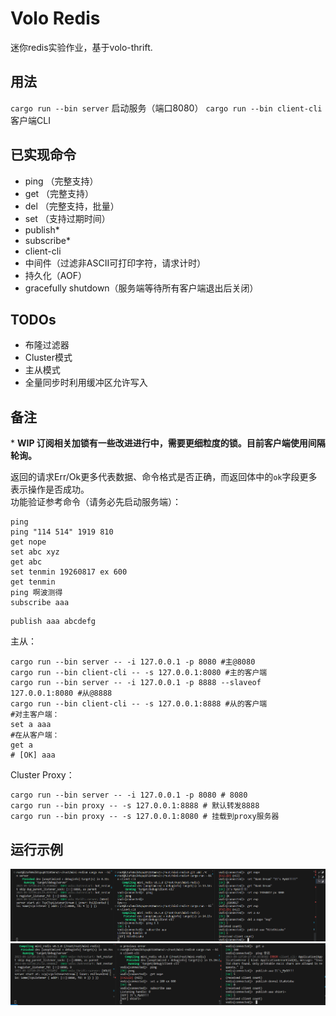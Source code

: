 # Volo Redis

迷你redis实验作业，基于volo-thrift.  

## 用法

`cargo run --bin server` 启动服务（端口8080）
`cargo run --bin client-cli` 客户端CLI

## 已实现命令
- ping （完整支持）
- get （完整支持）
- del （完整支持，批量）
- set （支持过期时间）
- publish*
- subscribe*
- client-cli
- 中间件（过滤非ASCII可打印字符，请求计时）
- 持久化（AOF）
- gracefully shutdown（服务端等待所有客户端退出后关闭）

## TODOs

- 布隆过滤器
- Cluster模式
- 主从模式
- 全量同步时利用缓冲区允许写入

## 备注

\* **WIP 订阅相关加锁有一些改进进行中，需要更细粒度的锁。目前客户端使用间隔轮询。**

返回的请求Err/Ok更多代表数据、命令格式是否正确，而返回体中的`ok`字段更多表示操作是否成功。  
功能验证参考命令（请务必先启动服务端）：  
```plaintext
ping
ping "114 514" 1919 810
get nope
set abc xyz
get abc
set tenmin 19260817 ex 600
get tenmin
ping 啊波测得
subscribe aaa
```
```shell
publish aaa abcdefg
```
主从：  
```shell
cargo run --bin server -- -i 127.0.0.1 -p 8080 #主@8080
cargo run --bin client-cli -- -s 127.0.0.1:8080 #主的客户端
cargo run --bin server -- -i 127.0.0.1 -p 8888 --slaveof 127.0.0.1:8080 #从@8888
cargo run --bin client-cli -- -s 127.0.0.1:8888 #从的客户端
#对主客户端：
set a aaa
#在从客户端：
get a
# [OK] aaa
```
Cluster Proxy：
```shell
cargo run --bin server -- -i 127.0.0.1 -p 8080 # 8080
cargo run --bin proxy -- -s 127.0.0.1:8888 # 默认转发8888
cargo run --bin proxy -- -s 127.0.0.1:8080 # 挂载到proxy服务器
```
## 运行示例
![full test](statics/test.png)
![subscribe](statics/image.png)